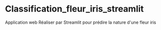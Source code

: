 # Classification_fleur_iris_streamlit
Application web Réaliser par Streamlit pour prédire la nature d'une fleur iris
